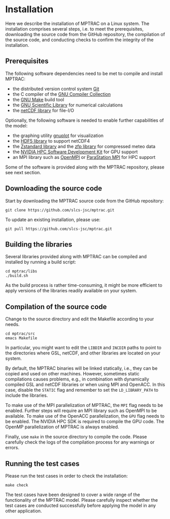# Installation

Here we describe the installation of MPTRAC on a Linux system. The installation comprises several steps, i.e. to meet the prerequisites, downloading the source code from the GitHub repository, the compilation of the source code, and conducting checks to confirm the integrity of the installation.

## Prerequisites

The following software dependencies need to be met to compile and install MPTRAC:

* the distributed version control system [Git](https://git-scm.com/)
* the C compiler of the [GNU Compiler Collection](https://gcc.gnu.org)
* the [GNU Make](https://www.gnu.org/software/make) build tool
* the [GNU Scientific Library](https://www.gnu.org/software/gsl) for numerical calculations
* the [netCDF library](http://www.unidata.ucar.edu/software/netcdf) for file-I/O

Optionally, the following software is needed to enable further capabilities of the model:

* the graphing utility [gnuplot](http://www.gnuplot.info) for visualization
* the [HDF5 library](https://www.hdfgroup.org/solutions/hdf5) to support netCDF4
* the [Zstandard library](https://facebook.github.io/zstd) and the [zfp library](https://computing.llnl.gov/projects/zfp) for compressed meteo data
* the [NVIDIA HPC Software Development Kit](https://developer.nvidia.com/hpc-sdk) for GPU support
* an MPI library such as [OpenMPI](https://www.open-mpi.org) or [ParaStation MPI](https://github.com/ParaStation/psmpi) for HPC support

Some of the software is provided along with the MPTRAC repository, please see next section.

## Downloading the source code

Start by downloading the MPTRAC source code from the GitHub repository:

    git clone https://github.com/slcs-jsc/mptrac.git

To update an existing installation, please use:

    git pull https://github.com/slcs-jsc/mptrac.git

## Building the libraries

Several libraries provided along with MPTRAC can be compiled and installed by running a build script:

    cd mptrac/libs
    ./build.sh

As the build process is rather time-consuming, it might be more efficient to apply versions of the libraries readily available on your system.

## Compilation of the source code

Change to the source directory and edit the Makefile according to your needs.

    cd mptrac/src
    emacs Makefile

In particular, you might want to edit the `LIBDIR` and `INCDIR` paths to point to the directories where GSL, netCDF, and other libraries are located on your system.

By default, the MPTRAC binaries will be linked statically, i.e., they can be copied and used on other machines. However, sometimes static compilations causes problems, e.g., in combination with dynamically compiled GSL and netCDF libraries or when using MPI and OpenACC. In this case, disable the `STATIC` flag and remember to set the `LD_LIBRARY_PATH` to include the libraries.

To make use of the MPI parallelization of MPTRAC, the `MPI` flag needs to be enabled. Further steps will require an MPI library such as OpenMPI to be available. To make use of the OpenACC parallelization, the `GPU` flag needs to be enabled. The NVIDIA HPC SDK is required to compile the GPU code. The OpenMP parallelization of MPTRAC is always enabled.

Finally, use `make` in the source directory to compile the code. Please carefully check the logs of the compilation process for any warnings or errors.

## Running the test cases

Please run the test cases in order to check the installation:

    make check

The test cases have been designed to cover a wide range of the functionality of the MPTRAC model. Please carefully inspect whether the test cases are conducted successfully before applying the model in any other application.
